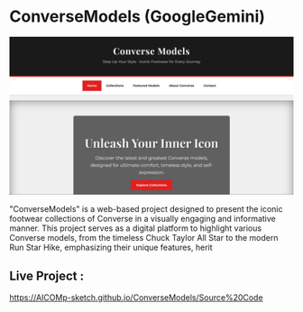# ConverseModels (GoogleGemini) 

![My Screenshot](Images/Image1.png)

"ConverseModels" is a web-based project designed to present the iconic footwear collections of Converse in a visually engaging and informative manner. This project serves as a digital platform to highlight various Converse models, from the timeless Chuck Taylor All Star to the modern Run Star Hike, emphasizing their unique features, herit

## Live Project :  
https://AICOMp-sketch.github.io/ConverseModels/Source%20Code